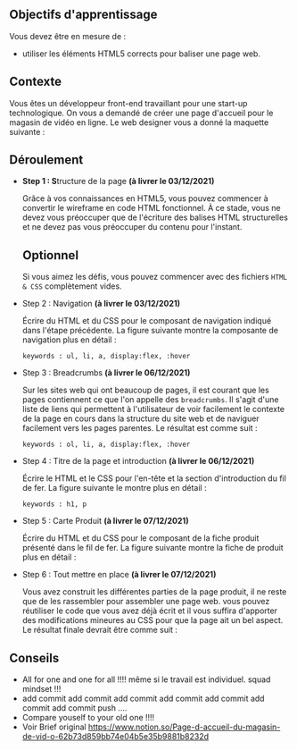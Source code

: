 ## Objectifs d'apprentissage

Vous devez être en mesure de :

- utiliser les éléments HTML5 corrects pour baliser une page web.

## Contexte

Vous êtes un développeur front-end travaillant pour une start-up technologique. On vous a demandé de créer une page d'accueil pour le magasin de vidéo en ligne. Le web designer vous a donné la maquette suivante :


## Déroulement

- **Step 1 : S**tructure de la page **(à livrer le 03/12/2021)**
    
    Grâce à vos connaissances en HTML5, vous pouvez commencer à convertir le wireframe en code HTML fonctionnel. À ce stade, vous ne devez vous préoccuper que de l'écriture des balises HTML structurelles et ne devez pas vous préoccuper du contenu pour l'instant.
        
    ## Optionnel
    
    Si vous aimez les défis, vous pouvez commencer avec des fichiers `HTML & CSS` complètement vides.
    
- Step 2 : Navigation **(à livrer le 03/12/2021)**
    
    Écrire du HTML et du CSS pour le composant de navigation indiqué dans l'étape précédente. La figure suivante montre la composante de navigation plus en détail :
        
    `keywords : ul, li, a, display:flex, :hover` 
    
- Step 3 : Breadcrumbs **(à livrer le 06/12/2021)**
    
    Sur les sites web qui ont beaucoup de pages, il est courant que les pages contiennent ce que l'on appelle des `breadcrumbs`. Il s'agit d'une liste de liens qui permettent à l'utilisateur de voir facilement le contexte de la page en cours dans la structure du site web et de naviguer facilement vers les pages parentes. Le résultat est comme suit :
        
    `keywords : ol, li, a, display:flex, :hover` 
    
- Step 4 : Titre de la page et introduction **(à livrer le 06/12/2021)**
    
    Écrire le HTML et le CSS pour l'en-tête et la section d'introduction du fil de fer. La figure suivante le montre plus en détail :
        
    `keywords : h1, p` 
    
- Step 5 :  Carte Produit **(à livrer le 07/12/2021)**
    
    Écrire du HTML et du CSS pour le composant de la fiche produit présenté dans le fil de fer. La figure suivante montre la fiche de produit plus en détail :
        
- Step 6 : Tout mettre en place **(à livrer le 07/12/2021)**
    
    Vous avez construit les différentes parties de la page produit, il ne reste que de les rassembler pour assembler une page web. vous pouvez réutiliser le code que vous avez déjà écrit et il vous suffira d'apporter des modifications mineures au CSS pour que la page ait un bel aspect. Le résultat finale devrait être comme suit : 
        

## Conseils

- All for one and one for all !!!! même si le travail est individuel. squad mindset !!!
- add commit add commit add commit add commit add commit add commit add commit push ....
- Compare youself to your old one !!!!
- Voir Brief original https://www.notion.so/Page-d-accueil-du-magasin-de-vid-o-62b73d859bb74e04b5e35b9881b8232d